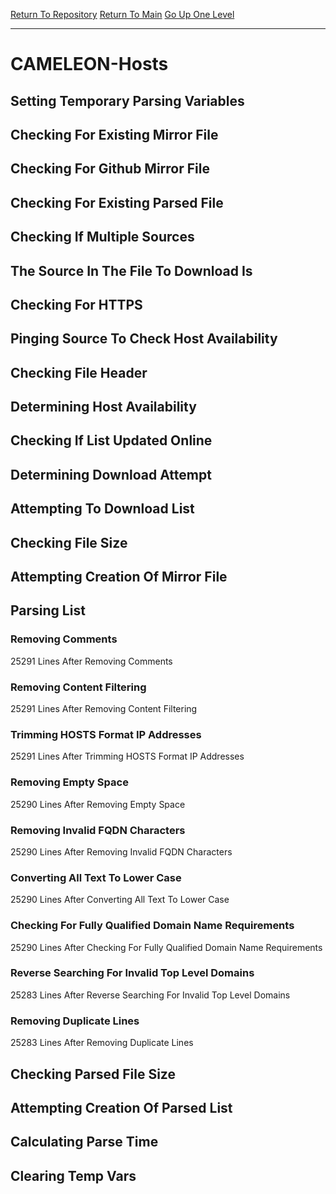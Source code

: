 [Return To Repository](https://github.com/deathbybandaid/piholeparser/)
[Return To Main](https://github.com/deathbybandaid/piholeparser/blob/master/RecentRunLogs/Mainlog.md)
[Go Up One Level](https://github.com/deathbybandaid/piholeparser/blob/master/RecentRunLogs/TopLevelScripts/30-Processing-External-Blacklists.md)
____________________________________
# CAMELEON-Hosts
## Setting Temporary Parsing Variables
## Checking For Existing Mirror File
## Checking For Github Mirror File
## Checking For Existing Parsed File
## Checking If Multiple Sources
## The Source In The File To Download Is
## Checking For HTTPS
## Pinging Source To Check Host Availability
## Checking File Header
## Determining Host Availability
## Checking If List Updated Online
## Determining Download Attempt
## Attempting To Download List
## Checking File Size
## Attempting Creation Of Mirror File
## Parsing List
### Removing Comments
25291 Lines After Removing Comments
### Removing Content Filtering
25291 Lines After Removing Content Filtering
### Trimming HOSTS Format IP Addresses
25291 Lines After Trimming HOSTS Format IP Addresses
### Removing Empty Space
25290 Lines After Removing Empty Space
### Removing Invalid FQDN Characters
25290 Lines After Removing Invalid FQDN Characters
### Converting All Text To Lower Case
25290 Lines After Converting All Text To Lower Case
### Checking For Fully Qualified Domain Name Requirements
25290 Lines After Checking For Fully Qualified Domain Name Requirements
### Reverse Searching For Invalid Top Level Domains
25283 Lines After Reverse Searching For Invalid Top Level Domains
### Removing Duplicate Lines
25283 Lines After Removing Duplicate Lines
## Checking Parsed File Size
## Attempting Creation Of Parsed List
## Calculating Parse Time
## Clearing Temp Vars

